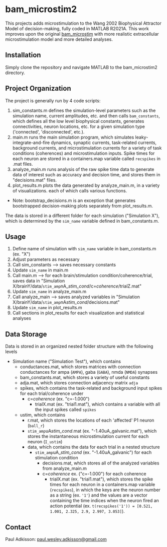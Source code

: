 # bam_microstim2
This projects adds microstimulation to the Wang 2002 Biophysical Attractor Model of decision-making, fully coded in MATLAB R2021A.  This work improves upon the original [bam_microstim](https://github.com/pauladkisson/bam_microstim) with more realistic extracellular microstimulation model and more detailed analyses.

## Installation
Simply clone the repository and navigate MATLAB to the bam_microstim2 directory.

## Project Organization
The project is generally run by 4 code scripts:
  1) sim_constants.m defines the simulation-level parameters such as the simulation name, current amplitudes, etc. and then calls `bam_constants`, which defines all the low level biophysical constants, generates connectivities, neuron locations, etc. for a given simulation type ('connected', 'disconnected', etc.).
  2) main.m runs the main simulation program, which simulates leaky-integrate-and-fire dynamics, synaptic currents, task-related currents, background currents, and microstimulation currents for a variety of task conditions (coherences) and microstimulation inputs.  Spike times for each neuron are stored in a containers.map variable called ``recspikes`` in .mat files.
  3) analyze_main.m runs analysis of the raw spike time data to generate data of interest such as accuracy and decision time, and stores them in "decisions.mat" files.
  4)  plot_results.m plots the data generated by analyze_main.m, in a variety of visualizations. each of which calls various functions.
   - Note: bootstrap_decisions.m is an exception that generates bootstrapped decision-making plots separately from plot_results.m.

The data is stored in a different folder for each simulation ("Simulation X"), which is determined by the ``sim_name`` variable defined in bam_constants.m.    

## Usage
1. Define name of simulation with ``sim_name`` variable in bam_constants.m (ex. "X")
2. Adjust parameters as necessary
3. Call sim_constants --> saves necessary constants
4. Update ``sim_name`` in main.m
5. Call main.m --> for each brain/stimulation condition/coherence/trial, saves data in "Simulation X/brainY/data/``stim_amp``nA_*stim_cond*/c=*coherence*/trialZ.mat"
6. Update ``sim_name`` in analyze_main.m
7. Call analyze_main --> saves analyzed variables in "Simulation X/brainY/data/``stim_amp``nA*stim_cond*/decisions.mat"
8. Update ``sim_name`` in plot_results.m
9. Call sections in plot_results for each visualization and statistical analyses

## Data Storage
Data is stored in an organized nested folder structure with the following levels
- Simulation name ("Simulation Test"), which contains
    - conductances.mat, which stores matrices with connection conductances for ampa (``AMPA``), gaba (``GABA``), nmda (``NMDA``) synapses
    - bam_constants.mat, which stores a variety of useful constants
    - adja.mat, which stores connection adjacency matrix ``adja``
    - spikes, which contains the task-related and background input spikes for each trial/coherence under
      - c=*coherence* (ex. "c=-1.000")
        - trialX.mat (ex. "trial1.mat"), which contains a variable with all the input spikes called ``spikes``
    - ustim, which contains
      - r.mat, which stores the locations of each 'affected' P1 neuron (``ball_r``)
      - ``stim_amp``uA*stim_cond*.mat (ex. "-1.40uA_galvanic.mat"), which stores the instantaneous microstimulation current for each neuron (``I_ustim``)
      - data, which contains the data for each trial in a nested structure
        - ``stim_amp``uA_*stim_cond* (ex. "-1.40uA_galvanic") for each stimulation condition
          - decisions.mat, which stores all of the analyzed variables from analyze_main.m
          - c=*coherence* ex. ("c=-1.000") for each coherence
            - trialX.mat (ex. "trial1.mat"), which stores the spike times for each neuron in a containers.map variable (``recspikes``),
                  in which the keys are the neuron number as a string (ex. ``'1'``) and the values are a vector containing the time indices
                  when the neuron fired an action potential (ex. ``t(recspikes('1')) = [0.521, 1.001, 2.325, 2.9, 2.997, 3.053]``).

## Contact
Paul Adkisson: paul.wesley.adkisson@gmail.com

